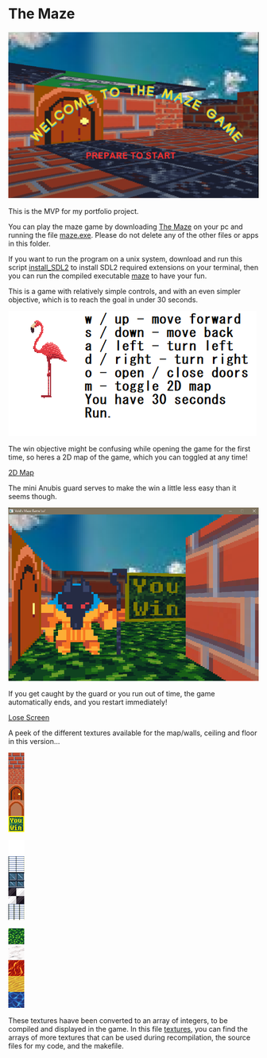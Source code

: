 # The Maze
![The Maze](img/welcome.png)

This is the MVP for my portfolio project.

You can play the maze game by downloading [The Maze](The%20Maze/) on your pc and running the file [maze.exe](The%20Maze/maze.exe). Please do not delete any of the other files or apps in this folder.

If you want to run the program on a unix system, download and run this script [install_SDL2](install_SDL2.sh) to install SDL2 required extensions on your terminal, then you can run the compiled executable [maze](maze) to have your fun.

This is a game with relatively simple controls, and with an even simpler objective, which is to reach the goal in under 30 seconds.

![Instruction page](img/instructions.png)

The win objective might be confusing while opening the game for the first time, so heres a 2D map of the game, which you can toggled at any time!

[2D Map](img/Map.png)

The mini Anubis guard serves to make the win a little less easy than it seems though.

![Enemy](img/trap!.png)

If you get caught by the guard or you run out of time, the game automatically ends, and you restart immediately!

[Lose Screen](img/lose.jpg)


A peek of the different textures available for the map/walls, ceiling and floor in this version...

![Map Textures](img/map_textures.png)

![Ceiling Textures](img/ceiling_textures.png)

![Floor Textures](img/floor_textures.png)

These textures haave been converted to an array of integers, to be compiled and displayed in the game. In this file [textures](src/images/), you can find the arrays of more textures that can be used during recompilation, the source files for my code, and the makefile.

